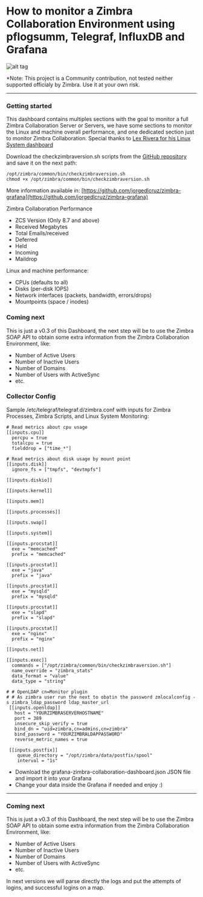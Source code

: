 How to monitor a Zimbra Collaboration Environment using pflogsumm, Telegraf, InfluxDB and Grafana
===================

![alt tag](https://www.jorgedelacruz.es/wp-content/uploads/2019/09/zimbra-monitoring-grafana-001.png)

*Note: This project is a Community contribution, not tested neither supported officialy by Zimbra. Use it at your own risk. 

----------

### Getting started
This dashboard contains multiples sections with the goal to monitor a full Zimbra Collaboration Server or Servers, we have some sections to monitor the Linux and machine overall performance, and one dedicated section just to monitor Zimbra Collaboration. Special thanks to [Lex Rivera for his Linux System dashboard](https://grafana.com/orgs/lex)

Download the checkzimbraversion.sh scripts from the [GitHub repository](https://github.com/jorgedlcruz/zimbra-grafana) and save it on the next path: 
```
/opt/zimbra/common/bin/checkzimbraversion.sh
chmod +x /opt/zimbra/common/bin/checkzimbraversion.sh
```
More information available in: [https://github.com/jorgedlcruz/zimbra-grafana](https://github.com/jorgedlcruz/zimbra-grafana)

Zimbra Collaboration Performance
* ZCS Version (Only 8.7 and above)
* Received Megabytes
* Total Emails/received
* Deferred
* Held
* Incoming
* Maildrop

Linux and machine performance:
* CPUs (defaults to all)
* Disks (per-disk IOPS)
* Network interfaces (packets, bandwidth, errors/drops)
* Mountpoints (space / inodes)

### Coming next
This is just a v0.3 of this Dashboard, the next step will be to use the Zimbra SOAP API to obtain some extra information from the Zimbra Collaboration Environment, like:
* Number of Active Users
* Number of Inactive Users
* Number of Domains
* Number of Users with ActiveSync
* etc.

### Collector Config
Sample /etc/telegraf/telegraf.d/zimbra.conf with inputs for Zimbra Processes, Zimbra Scripts, and Linux System Monitoring:

```
# Read metrics about cpu usage
[[inputs.cpu]]
  percpu = true
  totalcpu = true
  fielddrop = ["time_*"]

# Read metrics about disk usage by mount point
[[inputs.disk]]
  ignore_fs = ["tmpfs", "devtmpfs"]

[[inputs.diskio]]

[[inputs.kernel]]

[[inputs.mem]]

[[inputs.processes]]

[[inputs.swap]]

[[inputs.system]]

[[inputs.procstat]]
  exe = "memcached"
  prefix = "memcached"

[[inputs.procstat]]
  exe = "java"
  prefix = "java"

[[inputs.procstat]]
  exe = "mysqld"
  prefix = "mysqld"

[[inputs.procstat]]
  exe = "slapd"
  prefix = "slapd"

[[inputs.procstat]]
  exe = "nginx"
  prefix = "nginx"

[[inputs.net]]

[[inputs.exec]]
  commands = ["/opt/zimbra/common/bin/checkzimbraversion.sh"]
  name_override = "zimbra_stats"
  data_format = "value"
  data_type = "string"

# # OpenLDAP cn=Monitor plugin
# # As zimbra user run the next to obatin the password zmlocalconfig -s zimbra_ldap_password ldap_master_url
 [[inputs.openldap]]
   host = "YOURZIMBRASERVERHOSTNAME"
   port = 389
   insecure_skip_verify = true
   bind_dn = "uid=zimbra,cn=admins,cn=zimbra"
   bind_password = "YOURZIMBRALDAPPASSWORD"
   reverse_metric_names = true

 [[inputs.postfix]]
    queue_directory = "/opt/zimbra/data/postfix/spool"
    interval = "1s"
```

* Download the grafana-zimbra-collaboration-dashboard.json JSON file and import it into your Grafana
* Change your data inside the Grafana if needed and enjoy :)

----------

### Coming next
This is just a v0.3 of this Dashboard, the next step will be to use the Zimbra SOAP API to obtain some extra information from the Zimbra Collaboration Environment, like:
* Number of Active Users
* Number of Inactive Users
* Number of Domains
* Number of Users with ActiveSync
* etc.

In next versions we will parse directly the logs and put the attempts of logins, and successful logins on a map.